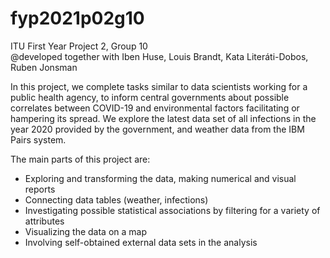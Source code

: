 # fyp2021p02g10
ITU First Year Project 2, Group 10  
@developed together with Iben Huse, Louis Brandt, Kata Literáti-Dobos, Ruben Jonsman  

In this project, we complete tasks similar to data scientists working for a public health agency, to inform
central governments about possible correlates between COVID-19 and environmental factors facilitating or
hampering its spread. We explore the latest data set of all infections in the year 2020 provided by
the government, and weather data from the IBM Pairs system. 

The main parts of this project are:
- Exploring and transforming the data, making numerical and visual reports
- Connecting data tables (weather, infections)
- Investigating possible statistical associations by filtering for a variety of attributes
- Visualizing the data on a map
- Involving self-obtained external data sets in the analysis
